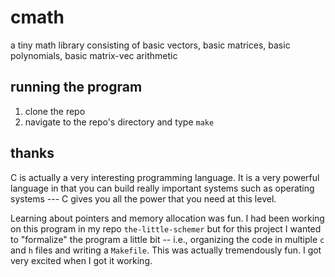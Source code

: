 # cmath
a tiny math library consisting of basic vectors, basic matrices, basic polynomials, basic matrix-vec arithmetic

## running the program

1. clone the repo
2. navigate to the repo's directory and type `make`

## thanks

C is actually a very interesting programming language. It is a very powerful language in that you can build really important systems such as operating systems ---
C gives you all the power that you need at this level.

Learning about pointers and memory allocation was fun. I had been working on this program in my repo `the-little-schemer` but for this project I wanted 
to "formalize" the program a little bit -- i.e., organizing the code in multiple `c` and `h` files and writing a `Makefile`. This was actually tremendously
fun. I got very excited when I got it working.

